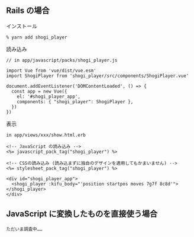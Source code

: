 ## Rails の場合

インストール

    % yarn add shogi_player

読み込み

    // in app/javascript/packs/shogi_player.js

    import Vue from 'vue/dist/vue.esm'
    import ShogiPlayer from 'shogi_player/src/components/ShogiPlayer.vue'

    document.addEventListener('DOMContentLoaded', () => {
      const app = new Vue({
        el: '#shogi_player_app',
        components: { "shogi_player": ShogiPlayer },
      })
    })

表示

    in app/views/xxx/show.html.erb

    <!-- JavaScript の読み込み -->
    <%= javascript_pack_tag("shogi_player") %>

    <!-- CSSの読み込み (読み込まずに独自のデザインを適用してもかまいません) -->
    <%= stylesheet_pack_tag("shogi_player") %>

    <div id="shogi_player_app">
      <shogi_player :kifu_body="'position startpos moves 7g7f 8c8d'"></shogi_player>
    </div>

## JavaScript に変換したものを直接使う場合

    ただいま調査中……
